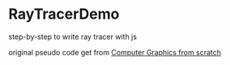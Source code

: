 # RayTracerDemo
step-by-step to write ray tracer with js

original pseudo code get from [Computer Graphics from scratch](http://www.gabrielgambetta.com/computer-graphics-from-scratch)